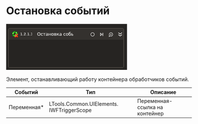 # Остановка событий

![](../../../../resources/activities/basic/desktop/events/trigger-stop-base.png)



Элемент, останавливающий работу контейнера обработчиков событий.

| Событий      | Тип                                       | Описание                       |
| ------------ | ----------------------------------------- | ------------------------------ |
| Переменная\* | LTools.Common.UIElements. IWFTriggerScope | Переменная-ссылка на контейнер |
